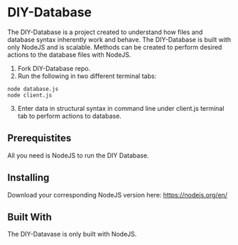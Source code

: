 # DIY-Database #
The DIY-Database is a project created to understand how files and database syntax inherently work and behave. The DIY-Database is built with only NodeJS and is scalable. Methods can be created to perform desired actions to the database files with NodeJS.

1. Fork DIY-Database repo.
2. Run the following in two different terminal tabs:
```
node database.js
node client.js
``` 
3. Enter data in structural syntax in command line under client.js terminal tab to perform actions to database.

## Prerequistites ##
All you need is NodeJS to run the DIY Database.

## Installing ##
Download your corresponding NodeJS version here: https://nodejs.org/en/

## Built With ##
The DIY-Datavase is only built with NodeJS.
